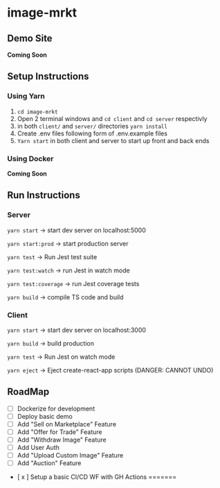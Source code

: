 # image-mrkt


## Demo Site

__Coming Soon__

## Setup Instructions

### Using Yarn

1. `cd image-mrkt`
2.  Open 2 terminal windows and `cd client` and `cd server` respectivly
3.  in both `client/` and `server/` directories `yarn install`
4.  Create .env files following form of .env.example files
5. `Yarn start` in both client and server to start up front and back ends

### Using Docker

__Coming Soon__

## Run Instructions

### Server

`yarn start` -> start dev server on localhost:5000

`yarn start:prod` -> start production server

`yarn test` -> Run Jest test suite

`yarn test:watch` -> run Jest in watch mode

`yarn test:coverage` -> run Jest coverage tests

`yarn build` -> compile TS code and build

### Client

`yarn start` -> start dev server on localhost:3000

`yarn build` -> build production

`yarn test` -> Run Jest on watch mode

`yarn eject` -> Eject create-react-app scripts (DANGER: CANNOT UNDO)

## RoadMap

- [ ] Dockerize for development
- [ ] Deploy basic demo 
- [ ] Add "Sell on Marketplace" Feature
- [ ] Add "Offer for Trade" Feature
- [ ] Add "Withdraw Image" Feature
- [ ] Add User Auth
- [ ] Add "Upload Custom Image" Feature
- [ ] Add "Auction" Feature
- [ x ] Setup a basic CI/CD WF with GH Actions
=======


